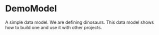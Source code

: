 ﻿# DemoModel

A simple data model. We are defining dinosaurs. This data model shows how to 
build one and use it with other projects.


